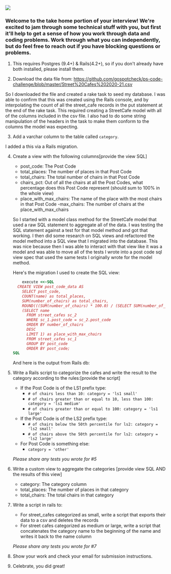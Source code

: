 ![](https://assets-global.website-files.com/5b69e8315733f2850ec22669/5b749a4663ff82be270ff1f5_GSC%20Lockup%20(Orange%20%3A%20Black).svg)

### Welcome to the take home portion of your interview! We're excited to jam through some technical stuff with you, but first it'll help to get a sense of how you work through data and coding problems. Work through what you can independently, but do feel free to reach out if you have blocking questions or problems.

1) This requires Postgres (9.4+) & Rails(4.2+), so if you don't already have both installed, please install them.

2) Download the data file from: https://github.com/gospotcheck/ps-code-challenge/blob/master/Street%20Cafes%202020-21.csv

So I downloaded the file and created a rake task to seed my database. I was able to confirm that this was created using the Rails console, and by interpolating the count of all the street_cafe records in the put statement at the end of the rake task. This required creating a StreetCafe model with all of the columns included in the csv file. I also had to do some string manipulation of the headers in the task to make them conform to the columns the model was expecting.

3) Add a varchar column to the table called `category`. 

I added a this via a Rails migration.

4) Create a view with the following columns[provide the view SQL]
    - post_code: The Post Code
    - total_places: The number of places in that Post Code
    - total_chairs: The total number of chairs in that Post Code
    - chairs_pct: Out of all the chairs at all the Post Codes, what percentage does this Post Code represent (should sum to 100% in the whole view)
    - place_with_max_chairs: The name of the place with the most chairs in that Post Code
    -max_chairs: The number of chairs at the place_with_max_chairs
	
    So I started with a model class method for the StreetCafe model that used a raw SQL statement to aggregate all of the data. I was testing the SQL statement against a test for that model method and got that working. I then did some research on SQL views and refactored the model method into a SQL view that I migrated into the database. This was nice because then I was able to interact with that view like it was a model and was able to move all of the tests I wrote into a post code sql view spec that used the same tests I originally wrote for the model method.
    
    Here's the migration I used to create the SQL view:
    ```ruby
    	execute <<-SQL
      CREATE VIEW post_code_data AS
        SELECT post_code,
        COUNT(name) as total_places,
        SUM(number_of_chairs) as total_chairs,
        ROUND(((SUM(number_of_chairs) * 100.0) / (SELECT SUM(number_of_chairs) FROM street_cafes)), 2) as chairs_pct,
        (SELECT name 
          FROM street_cafes sc_2 
          WHERE sc_1.post_code = sc_2.post_code 
          ORDER BY number_of_chairs 
          DESC 
          LIMIT 1) as place_with_max_chairs
          FROM street_cafes sc_1
          GROUP BY post_code
          ORDER BY post_code;
    SQL
    ```
    
    And here is the output from Rails db:
    
    

5) Write a Rails script to categorize the cafes and write the result to the category according to the rules:[provide the script]
    - If the Post Code is of the LS1 prefix type:
        - `# of chairs less than 10: category = 'ls1 small'`
        - `# of chairs greater than or equal to 10, less than 100: category = 'ls1 medium'`
        - `# of chairs greater than or equal to 100: category = 'ls1 large' `
    - If the Post Code is of the LS2 prefix type: 
        - `# of chairs below the 50th percentile for ls2: category = 'ls2 small'`
        - `# of chairs above the 50th percentile for ls2: category = 'ls2 large'`
    - For Post Code is something else:
        - `category = 'other'`

    *Please share any tests you wrote for #5*

6) Write a custom view to aggregate the categories [provide view SQL AND the results of this view]
    - category: The category column
    - total_places: The number of places in that category
    - total_chairs: The total chairs in that category

7) Write a script in rails to:
    - For street_cafes categorized as small, write a script that exports their data to a csv and deletes the records
    - For street cafes categorized as medium or large, write a script that concatenates the category name to the beginning of the name and writes it back to the name column
	
    *Please share any tests you wrote for #7*

8) Show your work and check your email for submission instructions.

9) Celebrate, you did great! 


